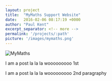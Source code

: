 ```yaml
---
layout: project
title:  "MyMaths Support Website"
date:   2016-02-06 08:17:19 +0000
author: "Paul Kent"
excerpt_separator: <!-- more -->
permalink: '/projects/:path'
picture: '/images/mymaths.png'
---
```

![MyMaths]({{site.baseurl}}/images/mymaths.png)
<p>I am a post la la la wooooooooo 1st</p>
<p>I am a post la la la wooooooooo 2nd paragraphy</p>
